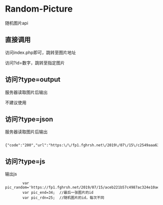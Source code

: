 # Random-Picture
随机图片api



## 直接调用

访问index.php即可，跳转至图片地址   

访问?id=数字，跳转至指定图片


## 访问?type=output

服务器读取图片后输出   

不建议使用


## 访问?type=json

服务器读取图片后输出 
```  
  {"code":"200","url":"https:\/\/fp1.fghrsh.net\/2019\/07\/15\/c2549aaa63db078834ead6a92fe63b61.jpg","width":"1920","height":"1080","mime":"image\/jpeg","size":"821735"}
```

## 访问?type=js

输出js
```
        var pic_random='https://fp1.fghrsh.net/2019/07/15/aceb221b57c4987ac324e10aeaf69ede.jpg';
        var pic_end=34;  //最后一张图片的id
        var pic_rdn=25;  //随机图片的id，每次不同
```

